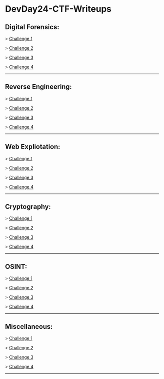 # DevDay24-CTF-Writeups

## Digital Forensics:
\> [Challenge 1](link)

\> [Challenge 2](link)

\> [Challenge 3](link)

\> [Challenge 4](link)

---------------------------------------------
## Reverse Engineering:
\> [Challenge 1](link)

\> [Challenge 2](link)

\> [Challenge 3](link)

\> [Challenge 4](link)

---------------------------------------------
## Web Expliotation:
\> [Challenge 1](link)

\> [Challenge 2](link)

\> [Challenge 3](link)

\> [Challenge 4](link)

---------------------------------------------
## Cryptography:
\> [Challenge 1](link)

\> [Challenge 2](link)

\> [Challenge 3](link)

\> [Challenge 4](link)

---------------------------------------------

## OSINT:
\> [Challenge 1](link)

\> [Challenge 2](link)

\> [Challenge 3](link)

\> [Challenge 4](link)

---------------------------------------------

## Miscellaneous:
\> [Challenge 1](link)

\> [Challenge 2](link)

\> [Challenge 3](link)

\> [Challenge 4](link)

---------------------------------------------


